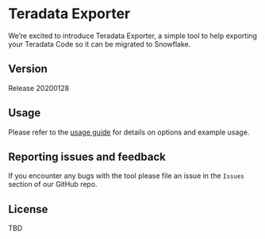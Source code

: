 # Teradata Exporter

We’re excited to introduce Teradata Exporter, a simple tool to help exporting your Teradata Code
so it can be migrated to Snowflake.

## Version

Release 20200128

## Usage

Please refer to the [usage guide](/doc/usage_guide.md) for details on options and example usage.


## Reporting issues and feedback

If you encounter any bugs with the tool please file an issue in the
`Issues` section of our GitHub repo.

## License

TBD